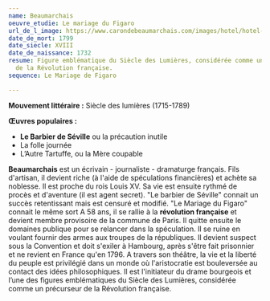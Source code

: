 ```yaml
---
name: Beaumarchais
oeuvre_etudie: Le mariage du Figaro
url_de_l_image: https://www.carondebeaumarchais.com/images/hotel/hotel-1.jpg
date_de_mort: 1799
date_siecle: XVIII
date_de_naissance: 1732
resume: Figure emblématique du Siècle des Lumières, considérée comme un précurseur
  de la Révolution française.
sequence: Le Mariage de Figaro

---
```

**Mouvement littéraire :** Siècle des lumières (1715-1789)

**Œuvres populaires :**

* **Le Barbier de Séville** ou la précaution inutile
* La folle journée 
* L’Autre Tartuffe, ou la Mère coupable

**Beaumarchais** est un écrivain - journaliste - dramaturge français. Fils d'artisan, il devient riche (à l'aide de spéculations financières) et achète sa noblesse. Il est proche du rois Louis XV. Sa vie est ensuite rythmé de procès et d'aventure (il est agent secret). "Le barbier de Séville" connait un succès retentissant mais est censuré et modifié. "Le Mariage du Figaro" connait le même sort A 58 ans, il se rallie à la **révolution française** et devient membre provisoire de la commune de Paris. Il quitte ensuite le domaines publique pour se relancer dans la spéculation. Il se ruine en voulant fournir des armes aux troupes de la républiques. Il devient suspect sous la Convention et doit s'exiler à Hambourg, après s'être fait prisonnier et ne revient en France qu'en 1796. A travers son théâtre, la vie et la liberté du peuple est privilégié dans un monde où l'aristocratie est bouleversée au contact des idées philosophiques. Il est l'initiateur du drame bourgeois et l’une des figures emblématiques du Siècle des Lumières, considérée comme un précurseur de la Révolution française.